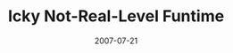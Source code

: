 ---
mission_id: icky
slug: "icky-not-real-level-funtime"
editorsChoice:
title: "Icky Not-Real-Level Funtime"
authors: 
    - "Tom Resnick"
date: 2007-07-21
filename: "/missions/icky.zip"
description: "Please don't think this level is supposed to be serious; it was originally just a testing ground for other components -n- stuff"
cover:
levelReplaced:	SECBASE
difficulty: no
bm:	yes
fme: yes
wax: yes
three_do: no
voc: no
gmd: yes
vue: no
lfd: no
base: "New level from scratch" 
editors: "Dark Forge FAT, DF BM Converter 1.0.1(FAT), DF FME/WAX Editor 1.0 FAT"

---